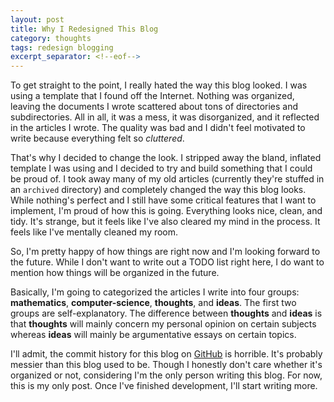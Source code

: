 ```yaml
---
layout: post
title: Why I Redesigned This Blog
category: thoughts
tags: redesign blogging
excerpt_separator: <!--eof-->
---
```


To get straight to the point, I really hated the way this blog looked. I was using a template that I found off the Internet. Nothing was organized, leaving the documents I wrote scattered about tons of directories and subdirectories. All in all, it was a mess, it was disorganized, and it reflected in the articles I wrote. The quality was bad and I didn't feel motivated to write because everything felt so *cluttered*. 

That's why I decided to change the look. I stripped away the bland, inflated template I was using and I decided to try and build something that I could be proud of. I took away many of my old articles (currently they're stuffed in an `archived` directory) and completely changed the way this blog looks. While nothing's perfect and I still have some critical features that I want to implement, I'm proud of how this is going. Everything looks nice, clean, and tidy. It's strange, but it feels like I've also cleared my mind in the process. It feels like I've mentally cleaned my room.

So, I'm pretty happy of how things are right now and I'm looking forward to the future. While I don't want to write out a TODO list right here, I do want to mention how things will be organized in the future.

Basically, I'm going to categorized the articles I write into four groups: **mathematics**, **computer-science**, **thoughts**, and **ideas**. The first two groups are self-explanatory. The difference between **thoughts** and **ideas** is that **thoughts** will mainly concern my personal opinion on certain subjects whereas **ideas** will mainly be argumentative essays on certain topics.

I'll admit, the commit history for this blog on [GitHub](https://github.com/simulacr4m/simulacr4m.github.io) is horrible. It's probably messier than this blog used to be. Though I honestly don't care whether it's organized or not, considering I'm the only person writing  this blog. For now, this is my only post. Once I've finished development, I'll start writing more.

<!--eof-->